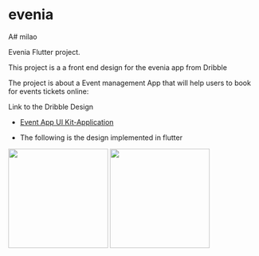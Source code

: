 # evenia

A# milao

Evenia Flutter project.

This project is a a front end design for the evenia app from Dribble

The project is about a Event management App that will help users to book for events tickets online:

Link to the Dribble Design

- [Event App UI Kit-Application](https://dribbble.com/shots/17357982-Evenia-Event-App-UI-Kit)

- The following is the design implemented in flutter

<p float ="left">
  
  <img src="https://user-images.githubusercontent.com/52350637/152660529-33a89e68-071c-451a-aafd-9ed163894c63.jpg" width="200"/>
<img src = "https://user-images.githubusercontent.com/52350637/152660534-93a0d1cd-0332-4c78-a12a-80af44f61027.jpg" width="200"/>
  
</p>
